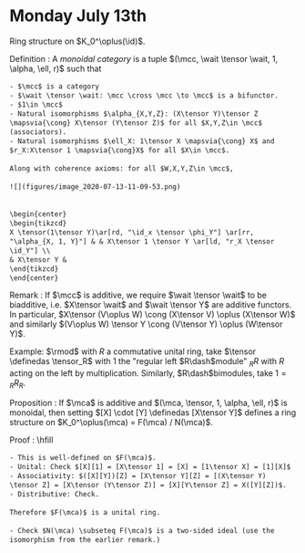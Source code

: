 # Monday July 13th

Ring structure on $K_0^\oplus(\id)$.

Definition
:   A *monoidal category* is a tuple $(\mcc, \wait \tensor \wait, 1, \alpha, \ell, r)$ such that
  
    - $\mcc$ is a category
    - $\wait \tensor \wait: \mcc \cross \mcc \to \mcc$ is a bifunctor.
    - $1\in \mcc$
    - Natural isomorphisms $\alpha_{X,Y,Z}: (X\tensor Y)\tensor Z \mapsvia{\cong} X\tensor (Y\tensor Z)$ for all $X,Y,Z\in \mcc$ (associators).
    - Natural isomorphisms $\ell_X: 1\tensor X \mapsvia{\cong} X$ and $r_X:X\tensor 1 \mapsvia{\cong}X$ for all $X\in \mcc$.
    
    Along with coherence axioms: for all $W,X,Y,Z\in \mcc$,

    ![](figures/image_2020-07-13-11-09-53.png)


    \begin{center}
    \begin{tikzcd}
    X \tensor(1\tensor Y)\ar[rd, "\id_x \tensor \phi_Y"] \ar[rr, "\alpha_{X, 1, Y}"] & & X\tensor 1 \tensor Y \ar[ld, "r_X \tensor \id_Y"] \\
    & X\tensor Y &
    \end{tikzcd}
    \end{center}


Remark
: If $\mcc$ is additive, we require $\wait \tensor \wait$ to be biadditive, i.e. $X\tensor \wait$ and $\wait \tensor Y$ are additive functors.
  In particular, $X\tensor (V\oplus W) \cong (X\tensor V) \oplus (X\tensor W)$ and similarly $(V\oplus W) \tensor Y \cong (V\tensor Y) \oplus (W\tensor Y)$.

Example: $\rmod$ with $R$ a commutative unital ring, take $\tensor \definedas \tensor_R$ with $1$ the "regular left $R\dash$module" ${}_R R$ with $R$ acting on the left by multiplication.
Similarly, $R\dash$bimodules, take $1 = {}_R R_R$.

Proposition
: If $\mca$ is additive and $(\mca, \tensor, 1, \alpha, \ell, r)$ is monoidal, then setting $[X] \cdot [Y] \definedas [X\tensor Y]$ defines a ring structure on $K_0^\oplus(\mca) = F(\mca) / N(\mca)$.

Proof
:   \hfill

    - This is well-defined on $F(\mca)$.
    - Unital: Check $[X][1] = [X\tensor 1] = [X] = [1\tensor X] = [1][X]$
    - Associativity: $([X][Y])[Z] = [X\tensor Y][Z] = [(X\tensor Y) \tensor Z] = [X\tensor (Y\tensor Z)] = [X][Y\tensor Z] = X([Y][Z])$.
    - Distributive: Check.
    
    Therefore $F(\mca)$ is a unital ring.

    - Check $N(\mca) \subseteq F(\mca)$ is a two-sided ideal (use the isomorphism from the earlier remark.)





